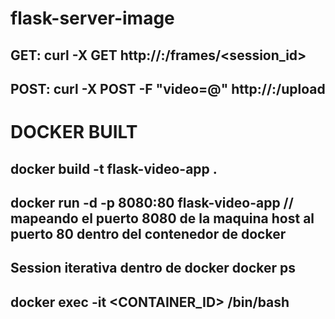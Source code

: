 # flask-server-image
## GET: curl -X GET http://<ip>:<port>/frames/<session_id>
## POST: curl -X POST -F "video=@<path>" http://<ip>:<port>/upload

# DOCKER BUILT
  ## docker build -t flask-video-app .
  ## docker run -d -p 8080:80 flask-video-app // mapeando el puerto 8080 de la maquina host al puerto 80 dentro del contenedor de docker
  ## Session iterativa dentro de docker docker ps 
  ## docker exec -it <CONTAINER_ID> /bin/bash
